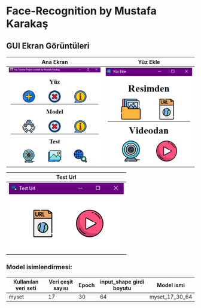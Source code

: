 # Face-Recognition by Mustafa Karakaş

## GUI Ekran Görüntüleri

| Ana Ekran                               | Yüz Ekle                             |
|-----------------------------------------|--------------------------------------|
| ![](utils/projectImages/mainScreen.png) | ![](utils/projectImages/addFace.png) |

| Test Url                             |
|--------------------------------------|
| ![](utils/projectImages/testUrl.png) |

### Model isimlendirmesi:

| Kullanılan veri seti | Veri çeşit sayısı | Epoch | input_shape girdi boyutu | Model ismi     |
|----------------------|-------------------|-------|--------------------------|----------------|
| myset                | 17                | 30    | 64                       | myset_17_30_64 |